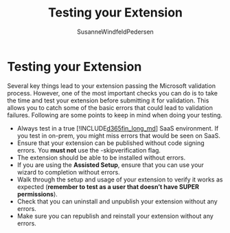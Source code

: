 ﻿---
title: "Testing your Extension"
description: "Describing the steps you must go through to successfully submit your app to AppSource."
author: SusanneWindfeldPedersen
ms.custom: na
ms.date: 11/09/2017
ms.reviewer: na
ms.suite: na
ms.tgt_pltfrm: na
ms.topic: article
ms.prod: "dynamics-nav-2017"
ms.assetid: a0ac492d-e3c8-4a76-87b4-b469e08c58e7
ms.author: rweigel
caps.latest.revision: 18
---

# Testing your Extension

Several key things lead to your extension passing the Microsoft validation process. However, one of the most important checks you can do is to take the time and test your extension before submitting it for validation. This allows you to catch some of the basic errors that could lead to validation failures. Following are some points to keep in mind when doing your testing.

- Always test in a true [!INCLUDE[d365fin_long_md](../includes/d365fin_long_md.md)] SaaS environment. If you test in on-prem, you might miss errors that would be seen on SaaS.
- Ensure that your extension can be published without code signing errors. You **must not** use the -skipverification flag.
- The extension should be able to be installed without errors.
- If you are using the **Assisted Setup**, ensure that you can use your wizard to completion without errors.
- Walk through the setup and usage of your extension to verify it works as expected (**remember to test as a user that doesn’t have SUPER permissions**).
- Check that you can uninstall and unpublish your extension without any errors.
- Make sure you can republish and reinstall your extension without any errors.
